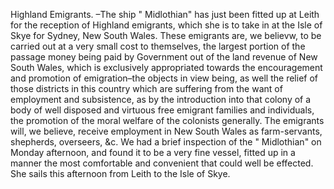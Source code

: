 Highland Emigrants. –The ship " Midlothian" has just been fitted up at Leith for the reception of Highland emigrants, which she is to take in at the Isle of Skye for Sydney, New South Wales. These emigrants are, we believw, to be carried out at a very small cost to themselves, the largest portion of the passage money being paid by Government out of the land revenue of New South Wales, which is exclusively appropriated towards the encouragement and promotion of emigration–the objects in view being, as well the relief of those districts in this country which are suffering from the want of employment and subsistence, as by the introduction into that colony of a body of well disposed and virtuous free emigrant families and individuals, the promotion of the moral welfare of the colonists generally. The emigrants will, we believe, receive employment in New South Wales as farm-servants, shepherds, overseers, &c. We had a brief inspection of the " Midlothian" on Monday afternoon, and found it to be a very fine vessel, fitted up in a manner the most comfortable and convenient that could well be effected. She sails this afternoon from Leith to the Isle of Skye.